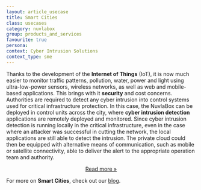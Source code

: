 ```yaml
---
layout: article_usecase
title: Smart Cities
class: usecases
category: nuvlabox
group: products_and_services
favourite: true
persona: 
context: Cyber Intrusion Solutions
context_type: sme
---
```


Thanks to the development of the **Internet of Things** (IoT), it is now much easier to monitor traffic patterns, pollution, water, power and light using ultra-low-power sensors, wireless networks, as well as web and mobile-based applications. This brings with it **security** and cost concerns. Authorities are required to detect any cyber intrusion into control systems used for critical infrastructure protection. In this case, the NuvlaBox can be deployed in control units across the city, where **cyber intrusion detection** applications are remotely deployed and monitored. Since cyber intrusion detection is running locally in the critical infrastructure, even in the case where an attacker was successful in cutting the network, the local applications are still able to detect the intrusion. The private cloud could then be equipped with alternative means of communication, such as mobile or satellite connectivity, able to deliver the alert to the appropriate operation team and authority.

<center>
  <p><a href="http://media.sixsq.com/cyber-protection-for-critical-infrastructures" class="btn btn-primary btn-lg" role="button">Read more &raquo;</a></p>
</center>

For more on **Smart Cities**, check out our [blog](http://media.sixsq.com/blog/what-is-a-smart-city).
